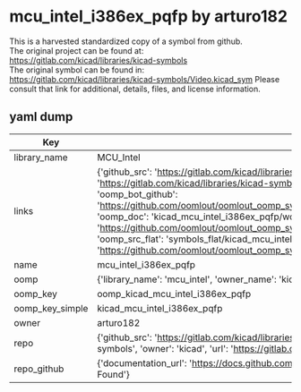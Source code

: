 # mcu_intel_i386ex_pqfp by arturo182  
This is a harvested standardized copy of a symbol from github.  
The original project can be found at:  
https://gitlab.com/kicad/libraries/kicad-symbols  
The original symbol can be found in:
https://gitlab.com/kicad/libraries/kicad-symbols/Video.kicad_sym
Please consult that link for additional, details, files, and license information.  
## yaml dump  
| Key | Value |  
| --- | --- |  
| library_name | MCU_Intel |  
| links | {'github_src': 'https://gitlab.com/kicad/libraries/kicad-symbols/Video.kicad_sym', 'github_src_repo': 'https://gitlab.com/kicad/libraries/kicad-symbols', 'oomp_bot': 'kicad_mcu_intel_i386ex_pqfp/working', 'oomp_bot_github': 'https://github.com/oomlout/oomlout_oomp_symbol_bot/tree/main/kicad_mcu_intel_i386ex_pqfp/working', 'oomp_doc': 'kicad_mcu_intel_i386ex_pqfp/working', 'oomp_doc_github': 'https://github.com/oomlout/oomlout_oomp_symbol_doc/tree/main/kicad_mcu_intel_i386ex_pqfp/working', 'oomp_src_flat': 'symbols_flat/kicad_mcu_intel_i386ex_pqfp/working', 'oomp_src_flat_github': 'https://github.com/oomlout/oomlout_oomp_symbol_src/tree/main/kicad_mcu_intel_i386ex_pqfp/working'} |  
| name | mcu_intel_i386ex_pqfp |  
| oomp | {'library_name': 'mcu_intel', 'owner_name': 'kicad', 'symbol_name': 'mcu_intel_i386ex_pqfp'} |  
| oomp_key | oomp_kicad_mcu_intel_i386ex_pqfp |  
| oomp_key_simple | kicad_mcu_intel_i386ex_pqfp |  
| owner | arturo182 |  
| repo | {'github_src': 'https://gitlab.com/kicad/libraries/kicad-symbols/Video.kicad_sym', 'name': 'libraries/kicad-symbols', 'owner': 'kicad', 'url': 'https://gitlab.com/kicad/libraries/kicad-symbols'} |  
| repo_github | {'documentation_url': 'https://docs.github.com/rest/repos/repos#get-a-repository', 'message': 'Not Found'} |  

